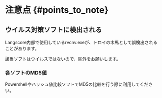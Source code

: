 # 注意点 {#points_to_note}

## ウイルス対策ソフトに検出される

Langscore内部で使用しているrvcnv.exeが、トロイの木馬として誤検出されることがあります。

該当ソフトはウイルスではないので、除外をお願いします。

### 各ソフトのMD5値

Powershellやハッシュ値比較ソフトでMD5の比較を行う際に利用してください。

